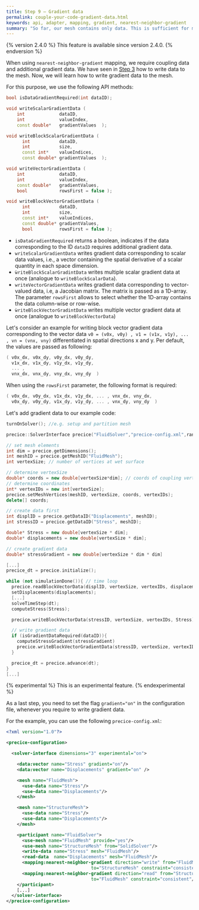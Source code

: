 ```yaml
---
title: Step 9 – Gradient data
permalink: couple-your-code-gradient-data.html
keywords: api, adapter, mapping, gradient, nearest-neighbor-gradient
summary: "So far, our mesh contains only data. This is sufficient for most of the numerical methods that preCICE offers. For nearest-neighbor-gradient mapping, however, preCICE also requires additional gradient data information. In this step, you learn how to add gradient data to the mesh."
---
```


{% version 2.4.0 %}
This feature is available since version 2.4.0.
{% endversion %}

When using `nearest-neighbor-gradient` mapping, we require coupling data and additional gradient data. We have seen in [Step 3](couple-your-code-mesh-and-data-access.html) how to write data to the mesh.
Now, we will learn how to write gradient data to the mesh.

For this purpose, we use the following API methods:

```cpp
bool isDataGradientRequired(int dataID);

void writeScalarGradientData (
    int             dataID,
    int             valueIndex,
    const double*   gradientValues  );

void writeBlockScalarGradientData (
      int           dataID,
      int           size,
      const int*    valueIndices,
      const double* gradientValues  );

void writeVectorGradientData (
    int             dataID,
    int             valueIndex,
    const double*   gradientValues,
    bool            rowsFirst = false );

void writeBlockVectorGradientData (
      int           dataID,
      int           size,
      const int*    valueIndices,
      const double* gradientValues,
      bool          rowsFirst = false );
```

* `isDataGradientRequired` returns a boolean, indicates if the data corresponding to the ID `dataID` requires additional gradient data.
* `writeScalarGradientData` writes gradient data corresponding to scalar data values, i.e., a vector containing the spatial derivative of a scalar quantity in each space dimension.
* `ẁriteBlockScalarGradintData` writes multiple scalar gradient data at once (analogue to `writeBlockScalarData`).
* `writeVectorGradientData` writes gradient data corresponding to vector-valued data, i.e, a Jacobian matrix. The matrix is passed as a 1D-array. The parameter `rowsFirst` allows to select whether the 1D-array contains the data column-wise or row-wise.
* `ẁriteBlockVectorGradintData` writes multiple vector gradient data at once (analogue to `writeBlockVectorData`)

Let's consider an example for writing block vector gradient data corresponding to the vector data `v0 = (v0x, v0y) , v1 = (v1x, v1y), ... , vn = (vnx, vny)` differentiated in spatial directions x and y.
Per default, the values are passed as following:

```cpp
( v0x_dx, v0x_dy, v0y_dx, v0y_dy,
  v1x_dx, v1x_dy, v1y_dx, v1y_dy,
  ... ,
  vnx_dx, vnx_dy, vny_dx, vny_dy  )  
```

When using the `rowsFirst` parameter, the following format is required:

```cpp
( v0x_dx, v0y_dx, v1x_dx, v1y_dx, ... , vnx_dx, vny_dx,
  v0x_dy, v0y_dy, v1x_dy, v1y_dy, ... , vnx_dy, vny_dy  )
```

Let's add gradient data to our example code:

```cpp
turnOnSolver(); //e.g. setup and partition mesh

precice::SolverInterface precice("FluidSolver","precice-config.xml",rank,size); // constructor

// set mesh elements
int dim = precice.getDimensions();
int meshID = precice.getMeshID("FluidMesh");
int vertexSize; // number of vertices at wet surface

// determine vertexSize
double* coords = new double[vertexSize*dim]; // coords of coupling vertices
// determine coordinates
int* vertexIDs = new int[vertexSize];
precice.setMeshVertices(meshID, vertexSize, coords, vertexIDs);
delete[] coords;

// create data first
int displID = precice.getDataID("Displacements", meshID);
int stressID = precice.getDataID("Stress", meshID);

double* Stress = new double[vertexSize * dim];
double* displacements = new double[vertexSize * dim];

// create gradient data
double* stressGradient = new double[vertexSize * dim * dim]

[...]
precice_dt = precice.initialize();

while (not simulationDone()){ // time loop
  precice.readBlockVectorData(displID, vertexSize, vertexIDs, displacements);
  setDisplacements(displacements);
  [...]
  solveTimeStep(dt);
  computeStress(Stress);

  precice.writeBlockVectorData(stressID, vertexSize, vertexIDs, Stress);

  // write gradient data
  if (isGradientDataRequired(dataID)){
    computeStressGradient(stressGradient)
    precice.writeBlockVectorGradientData(stressID, vertexSize, vertexIDs, stressGradient);
  }

  precice_dt = precice.advance(dt);
}
[...]
```

{% experimental %}
This is an experimental feature.
{% endexperimental %}

As a last step, you need to set the flag `gradient="on"` in the configuration file, whenever you require to write gradient data.

For the example, you can use the following `precice-config.xml`:

```xml
<?xml version="1.0"?>

<precice-configuration>

  <solver-interface dimensions="3" experimental="on">

    <data:vector name="Stress" gradient="on"/>
    <data:vector name="Displacements" gradient="on" />

    <mesh name="FluidMesh">
      <use-data name="Stress"/>
      <use-data name="Displacements"/>
    </mesh>

    <mesh name="StructureMesh">
      <use-data name="Stress"/>
      <use-data name="Displacements"/>
    </mesh>

    <participant name="FluidSolver">
      <use-mesh name="FluidMesh" provide="yes"/>
      <use-mesh name="StructureMesh" from="SolidSolver"/>
      <write-data name="Stress" mesh="FluidMesh"/>
      <read-data  name="Displacements" mesh="FluidMesh"/>
      <mapping:nearest-neighbor-gradient direction="write" from="FluidMesh"
                                to="StructureMesh" constraint="consistent"/>
      <mapping:nearest-neighbor-gradient direction="read" from="StructureMesh"
                                to="FluidMesh" constraint="consistent"/>
    </participant>
    [...]
  </solver-interface>
</precice-configuration>
```
